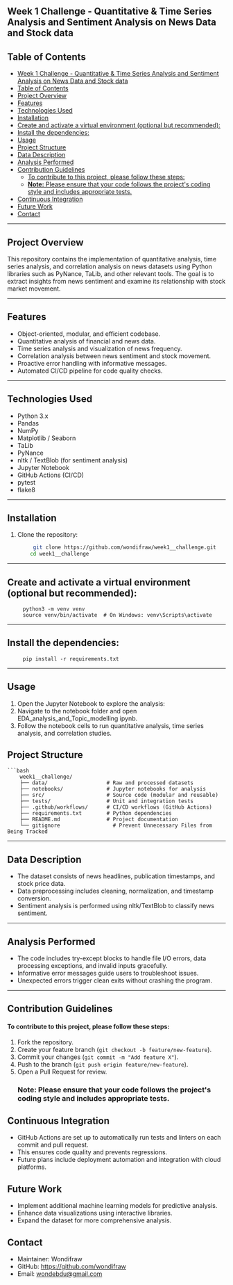 ## Week 1 Challenge - Quantitative & Time Series Analysis and Sentiment Analysis on News Data and Stock data

## Table of Contents
- [Week 1 Challenge - Quantitative \& Time Series Analysis and Sentiment Analysis on News Data and Stock data](#week-1-challenge---quantitative--time-series-analysis-and-sentiment-analysis-on-news-data-and-stock-data)
- [Table of Contents](#table-of-contents)
- [Project Overview](#project-overview)
- [Features](#features)
- [Technologies Used](#technologies-used)
- [Installation](#installation)
- [Create and activate a virtual environment (optional but recommended):](#create-and-activate-a-virtual-environment-optional-but-recommended)
- [Install the dependencies:](#install-the-dependencies)
- [Usage](#usage)
- [Project Structure](#project-structure)
- [Data Description](#data-description)
- [Analysis Performed](#analysis-performed)
- [Contribution Guidelines](#contribution-guidelines)
    - [To contribute to this project, please follow these steps:](#to-contribute-to-this-project-please-follow-these-steps)
  - [**Note:** Please ensure that your code follows the project's coding style and includes appropriate tests.](#note-please-ensure-that-your-code-follows-the-projects-coding-style-and-includes-appropriate-tests)
- [Continuous Integration](#continuous-integration)
- [Future Work](#future-work)
- [Contact](#contact)

---

## Project Overview

This repository contains the implementation of quantitative analysis, time series analysis, and correlation analysis on news datasets using Python libraries such as PyNance, TaLib, and other relevant tools. The goal is to extract insights from news sentiment and examine its relationship with stock market movement.

---

## Features

- Object-oriented, modular, and efficient codebase.
- Quantitative analysis of financial and news data.
- Time series analysis and visualization of news frequency.
- Correlation analysis between news sentiment and stock movement.
- Proactive error handling with informative messages.
- Automated CI/CD pipeline for code quality checks.

---

## Technologies Used

- Python 3.x  
- Pandas  
- NumPy  
- Matplotlib / Seaborn  
- TaLib  
- PyNance  
- nltk / TextBlob (for sentiment analysis)  
- Jupyter Notebook  
- GitHub Actions (CI/CD)
- pytest
- flake8
---

## Installation

1. Clone the repository:

    ```bash
         git clone https://github.com/wondifraw/week1__challenge.git
        cd week1__challenge
---
## Create and activate a virtual environment (optional but recommended):
         python3 -m venv venv
         source venv/bin/activate  # On Windows: venv\Scripts\activate
---
## Install the dependencies:
         pip install -r requirements.txt

--- 
## Usage
1. Open the Jupyter Notebook to explore the analysis:
2. Navigate to the notebook folder and open EDA_analysis_and_Topic_modelling ipynb.
3. Follow the notebook cells to run quantitative analysis, time series analysis, and correlation studies.
## Project Structure
    ```bash
        week1__challenge/
        ├── data/                   # Raw and processed datasets
        ├── notebooks/              # Jupyter notebooks for analysis
        ├── src/                    # Source code (modular and reusable)
        ├── tests/                  # Unit and integration tests
        ├── .github/workflows/      # CI/CD workflows (GitHub Actions)
        ├── requirements.txt        # Python dependencies
        ├── README.md               # Project documentation
        └── gitignore                 # Prevent Unnecessary Files from Being Tracked
--- 
## Data Description
* The dataset consists of news headlines, publication timestamps, and stock price data.
* Data preprocessing includes cleaning, normalization, and timestamp conversion.
* Sentiment analysis is performed using nltk/TextBlob to classify news sentiment.
---
## Analysis Performed
* The code includes try-except blocks to handle file I/O errors, data processing exceptions, and invalid inputs gracefully.
* Informative error messages guide users to troubleshoot issues.
* Unexpected errors trigger clean exits without crashing the program.
---
## Contribution Guidelines
 #### To contribute to this project, please follow these steps:

1. Fork the repository.
2. Create your feature branch (`git checkout -b feature/new-feature`).
3. Commit your changes (`git commit -m "Add feature X"`).
4. Push to the branch (`git push origin feature/new-feature`).
5. Open a Pull Request for review.
   ### **Note:** Please ensure that your code follows the project's coding style and includes appropriate tests.
## Continuous Integration
  * GitHub Actions are set up to automatically run tests and linters on each commit and pull request.
  * This ensures code quality and prevents regressions.
  * Future plans include deployment automation and integration with cloud platforms.
## Future Work
- Implement additional machine learning models for predictive analysis.
- Enhance data visualizations using interactive libraries.
- Expand the dataset for more comprehensive analysis.
## Contact
   * Maintainer: Wondifraw
   * GitHub: https://github.com/wondifraw
   * Email: wondebdu@gmail.com